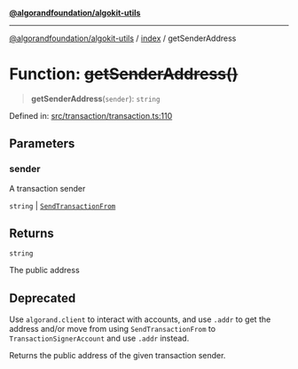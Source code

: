 [**@algorandfoundation/algokit-utils**](../../README.md)

***

[@algorandfoundation/algokit-utils](../../README.md) / [index](../README.md) / getSenderAddress

# Function: ~~getSenderAddress()~~

> **getSenderAddress**(`sender`): `string`

Defined in: [src/transaction/transaction.ts:110](https://github.com/algorandfoundation/algokit-utils-ts/blob/main/src/transaction/transaction.ts#L110)

## Parameters

### sender

A transaction sender

`string` | [`SendTransactionFrom`](../../types/transaction/type-aliases/SendTransactionFrom.md)

## Returns

`string`

The public address

## Deprecated

Use `algorand.client` to interact with accounts, and use `.addr` to get the address
and/or move from using `SendTransactionFrom` to `TransactionSignerAccount` and use `.addr` instead.

Returns the public address of the given transaction sender.

